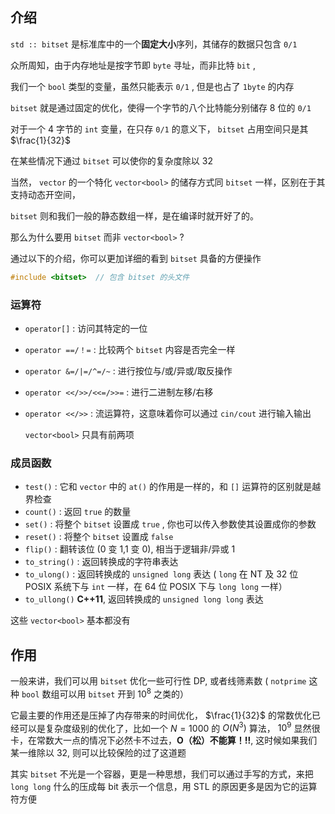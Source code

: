 ## 介绍

 `std :: bitset` 是标准库中的一个**固定大小**序列，其储存的数据只包含 `0/1` 

众所周知，由于内存地址是按字节即 `byte` 寻址，而非比特 `bit` ,

我们一个 `bool` 类型的变量，虽然只能表示 `0/1` , 但是也占了 `1byte` 的内存

 `bitset` 就是通过固定的优化，使得一个字节的八个比特能分别储存 8 位的 `0/1` 

对于一个 4 字节的 `int` 变量，在只存 `0/1` 的意义下， `bitset` 占用空间只是其 $\frac{1}{32}$ 

在某些情况下通过 `bitset` 可以使你的复杂度除以 32

当然， `vector` 的一个特化 `vector<bool>` 的储存方式同 `bitset` 一样，区别在于其支持动态开空间，

 `bitset` 则和我们一般的静态数组一样，是在编译时就开好了的。

那么为什么要用 `bitset` 而非 `vector<bool>` ?

通过以下的介绍，你可以更加详细的看到 `bitset` 具备的方便操作

```cpp
#include <bitset>  // 包含 bitset 的头文件
```

### 运算符

-    `operator[]` : 访问其特定的一位

-    `operator ==/！=` : 比较两个 `bitset` 内容是否完全一样

-    `operator &=/|=/^=/~` : 进行按位与/或/异或/取反操作
-    `operator <</>>/<<=/>>=` : 进行二进制左移/右移
-    `operator <</>>` : 流运算符，这意味着你可以通过 `cin/cout` 进行输入输出

     `vector<bool>` 只具有前两项

### 成员函数

-    `test()` : 它和 `vector` 中的 `at()` 的作用是一样的，和 `[]` 运算符的区别就是越界检查
-    `count()` : 返回 `true` 的数量
-    `set()` : 将整个 `bitset` 设置成 `true` , 你也可以传入参数使其设置成你的参数
-    `reset()` : 将整个 `bitset` 设置成 `false` 
-    `flip()` : 翻转该位 (0 变 1,1 变 0), 相当于逻辑非/异或 1
-    `to_string()` : 返回转换成的字符串表达
-    `to_ulong()` : 返回转换成的 `unsigned long` 表达 ( `long` 在 NT 及 32 位 POSIX 系统下与 `int` 一样，在 64 位 POSIX 下与 `long long` 一样）
-    `to_ullong()` **C++11**, 返回转换成的 `unsigned long long` 表达

这些 `vector<bool>` 基本都没有

## 作用

一般来讲，我们可以用 `bitset` 优化一些可行性 DP, 或者线筛素数 ( `notprime` 这种 `bool` 数组可以用 `bitset` 开到 $10^8$ 之类的）

它最主要的作用还是压掉了内存带来的时间优化， $\frac{1}{32}$ 的常数优化已经可以是复杂度级别的优化了，比如一个 $N = 1000$ 的 $O(N^3)$ 算法， $10^9$ 显然很卡，在常数大一点的情况下必然卡不过去，**O（松）不能算！!!**, 这时候如果我们某一维除以 32, 则可以比较保险的过了这道题

其实 `bitset` 不光是一个容器，更是一种思想，我们可以通过手写的方式，来把 `long long` 什么的压成每 bit 表示一个信息，用 STL 的原因更多是因为它的运算符方便
